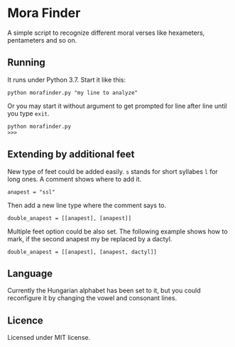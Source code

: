 # Mora Finder

A simple script to recognize different moral verses like hexameters, pentameters and so on.

## Running

It runs under Python 3.7. Start it like this:

```
python morafinder.py "my line to analyze"
```

Or you may start it without argument to get prompted for line after line until you type `exit`.

```
python morafinder.py
>>>
```

## Extending by additional feet

New type of feet could be added easily. `s` stands for short syllabes `l` for long ones. A comment shows where to add it.

```
anapest = "ssl"
```

Then add a new line type where the comment says to.

```
double_anapest = [[anapest], [anapest]]
```

Multiple feet option could be also set. The following example shows how to mark, if the second anapest my be replaced by a dactyl.

```
double_anapest = [[anapest], [anapest, dactyl]]
```

## Language

Currently the Hungarian alphabet has been set to it, but you could reconfigure it by changing the vowel and consonant lines.


## Licence

Licensed under MIT license.
